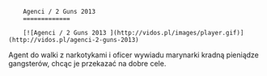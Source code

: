 
        Agenci / 2 Guns 2013 
        =============
        
        [![Agenci / 2 Guns 2013 ](http://vidos.pl/images/player.gif)](http://vidos.pl/agenci-2-guns-2013)
        
        
 Agent do walki z narkotykami i oficer wywiadu marynarki kradną pieniądze gangsterów, chcąc je przekazać na dobre cele.
    